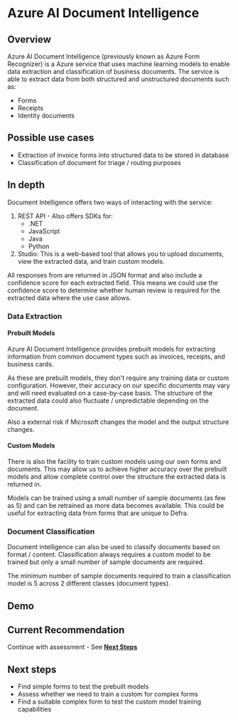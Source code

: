 # Azure AI Document Intelligence

## Overview
Azure AI Document Intelligence (previously known as Azure Form Recognizer) is a Azure service that uses machine learning models to enable data extraction and classification of business documents. The service is able to extract data from both structured and unstructured documents such as:
- Forms
- Receipts
- Identity documents

## Possible use cases
- Extraction of invoice forms into structured data to be stored in database
- Classification of document for triage / routing purposes

## In depth
Document Intelligence offers two ways of interacting with the service:

1. REST API - Also offers SDKs for:
    - .NET
    - JavaScript
    - Java
    - Python
2. Studio: This is a web-based tool that allows you to upload documents, view the extracted data, and train custom models.

All responses from are returned in JSON format and also include a confidence score for each extracted field. This means we could use the confidence score to determine whether human review is required for the extracted data where the use case allows.

### Data Extraction
#### Prebuilt Models
Azure AI Document Intelligence provides prebuilt models for extracting information from common document types such as invoices, receipts, and business cards.

As these are prebuilt models, they don't require any training data or custom configuration. However, their accuracy on our specific documents may vary and will need evaluated on a case-by-case basis. The structure of the extracted data could also fluctuate / unpredictable depending on the document.

Also a external risk if Microsoft changes the model and the output structure changes.

#### Custom Models
There is also the facility to train custom models using our own forms and documents. This may allow us to achieve higher accuracy over the prebuilt models and allow complete control over the structure the extracted data is returned in.

Models can be trained using a small number of sample documents (as few as 5) and can be retrained as more data becomes available. This could be useful for extracting data from forms that are unique to Defra.

### Document Classification
Document intelligence can also be used to classify documents based on format / content. Classification always requires a custom model to be trained but only a small number of sample documents are required.

The minimum number of sample documents required to train a classification model is 5 across 2 different classes (document types).

## Demo

## Current Recommendation
Continue with assessment - See [**Next Steps**](#next-steps)

## Next steps
- Find simple forms to test the prebuilt models
- Assess whether we need to train a custom for complex forms
- Find a suitable complex form to test the custom model training capabilities